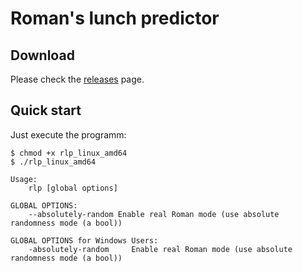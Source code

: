 Roman's lunch predictor
=======================

Download
--------
Please check the [releases](https://github.com/asicore/romans-lunch-predictor/releases) page.

Quick start
-----------
Just execute the programm:
```
$ chmod +x rlp_linux_amd64
$ ./rlp_linux_amd64
```
```
Usage:
	rlp [global options]

GLOBAL OPTIONS:
	--absolutely-random	Enable real Roman mode (use absolute randomness mode (a bool))

GLOBAL OPTIONS for Windows Users:
	-absolutely-random     Enable real Roman mode (use absolute randomness mode (a bool))
```
